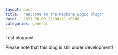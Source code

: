 ```yaml
---
layout: post
title:  "Welcome to the Machine Logic blog!"
date:   2021-08-09 12:04:21 +0100
categories: general
---
```


Test blogpost

Please note that this blog is still under development!
